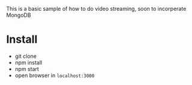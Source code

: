 This is a basic sample of how to do video streaming, soon to incorperate MongoDB

# Install

- git clone
- npm install
- npm start
- open browser in `localhost:3000`
